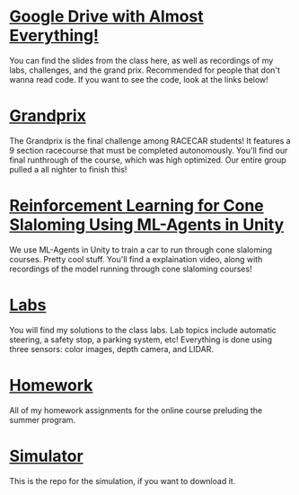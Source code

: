 # [Google Drive with Almost Everything!](https://drive.google.com/drive/u/0/folders/19EqHENWmc_HzhLevJrh-G9NcLYufyXsz)
You can find the slides from the class here, as well as recordings of my labs, challenges, and the grand prix. Recommended for people that don't wanna read code.
If you want to see the code, look at the links below!

# [Grandprix](https://github.com/MITLLRacecar/racecar-gp3-hot-rods)
The Grandprix is the final challenge among RACECAR students! It features a 9 section racecourse that must be completed autonomously. You'll find our final runthrough
of the course, which was high optimized. Our entire group pulled a all nighter to finish this!

# [Reinforcement Learning for Cone Slaloming Using ML-Agents in Unity](https://github.com/daniel-chuang/Racecar-ML)
We use ML-Agents in Unity to train a car to run through cone slaloming courses. Pretty cool stuff. You'll find a explaination video, along with recordings of the
model running through cone slaloming courses!

# [Labs](https://github.com/MITLLRacecar/racecar-daniel-chuang)
You will find my solutions to the class labs. Lab topics include automatic steering, a safety stop, a parking system, etc! Everything is done using three sensors:
color images, depth camera, and LIDAR.

# [Homework](https://github.com/daniel-chuang/beaverworks)
All of my homework assignments for the online course preluding the summer program.

# [Simulator](https://github.com/MITLLRacecar/Simulation)
This is the repo for the simulation, if you want to download it.
